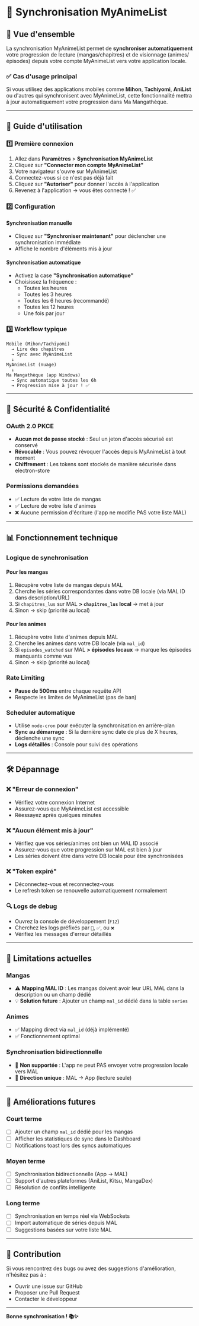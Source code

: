# 🔄 Synchronisation MyAnimeList

## 📖 Vue d'ensemble

La synchronisation MyAnimeList permet de **synchroniser automatiquement** votre progression de lecture (mangas/chapitres) et de visionnage (animes/épisodes) depuis votre compte MyAnimeList vers votre application locale.

### ✅ Cas d'usage principal
Si vous utilisez des applications mobiles comme **Mihon**, **Tachiyomi**, **AniList** ou d'autres qui synchronisent avec MyAnimeList, cette fonctionnalité mettra à jour automatiquement votre progression dans Ma Mangathèque.

---

## 🚀 Guide d'utilisation

### 1️⃣ Première connexion

1. Allez dans **Paramètres** > **Synchronisation MyAnimeList**
2. Cliquez sur **"Connecter mon compte MyAnimeList"**
3. Votre navigateur s'ouvre sur MyAnimeList
4. Connectez-vous si ce n'est pas déjà fait
5. Cliquez sur **"Autoriser"** pour donner l'accès à l'application
6. Revenez à l'application → vous êtes connecté ! ✅

### 2️⃣ Configuration

#### Synchronisation manuelle
- Cliquez sur **"Synchroniser maintenant"** pour déclencher une synchronisation immédiate
- Affiche le nombre d'éléments mis à jour

#### Synchronisation automatique
- Activez la case **"Synchronisation automatique"**
- Choisissez la fréquence :
  - Toutes les heures
  - Toutes les 3 heures
  - Toutes les 6 heures (recommandé)
  - Toutes les 12 heures
  - Une fois par jour

### 3️⃣ Workflow typique

```
Mobile (Mihon/Tachiyomi)
  → Lire des chapitres
  → Sync avec MyAnimeList
  ↓
MyAnimeList (nuage)
  ↓
Ma Mangathèque (app Windows)
  → Sync automatique toutes les 6h
  → Progression mise à jour ! ✅
```

---

## 🔐 Sécurité & Confidentialité

### OAuth 2.0 PKCE
- **Aucun mot de passe stocké** : Seul un jeton d'accès sécurisé est conservé
- **Révocable** : Vous pouvez révoquer l'accès depuis MyAnimeList à tout moment
- **Chiffrement** : Les tokens sont stockés de manière sécurisée dans electron-store

### Permissions demandées
- ✅ Lecture de votre liste de mangas
- ✅ Lecture de votre liste d'animes
- ❌ Aucune permission d'écriture (l'app ne modifie PAS votre liste MAL)

---

## 📊 Fonctionnement technique

### Logique de synchronisation

#### Pour les mangas
1. Récupère votre liste de mangas depuis MAL
2. Cherche les séries correspondantes dans votre DB locale (via MAL ID dans description/URL)
3. Si `chapitres_lus` sur MAL **> `chapitres_lus` local** → met à jour
4. Sinon → skip (priorité au local)

#### Pour les animes
1. Récupère votre liste d'animes depuis MAL
2. Cherche les animes dans votre DB locale (via `mal_id`)
3. Si `episodes_watched` sur MAL **> épisodes locaux** → marque les épisodes manquants comme vus
4. Sinon → skip (priorité au local)

### Rate Limiting
- **Pause de 500ms** entre chaque requête API
- Respecte les limites de MyAnimeList (pas de ban)

### Scheduler automatique
- Utilise `node-cron` pour exécuter la synchronisation en arrière-plan
- **Sync au démarrage** : Si la dernière sync date de plus de X heures, déclenche une sync
- **Logs détaillés** : Console pour suivi des opérations

---

## 🛠️ Dépannage

### ❌ "Erreur de connexion"
- Vérifiez votre connexion Internet
- Assurez-vous que MyAnimeList est accessible
- Réessayez après quelques minutes

### ❌ "Aucun élément mis à jour"
- Vérifiez que vos séries/animes ont bien un MAL ID associé
- Assurez-vous que votre progression sur MAL est bien à jour
- Les séries doivent être dans votre DB locale pour être synchronisées

### ❌ "Token expiré"
- Déconnectez-vous et reconnectez-vous
- Le refresh token se renouvelle automatiquement normalement

### 🔍 Logs de debug
- Ouvrez la console de développement (`F12`)
- Cherchez les logs préfixés par `🔄`, `✅`, ou `❌`
- Vérifiez les messages d'erreur détaillés

---

## 📝 Limitations actuelles

### Mangas
- ⚠️ **Mapping MAL ID** : Les mangas doivent avoir leur URL MAL dans la description ou un champ dédié
- 💡 **Solution future** : Ajouter un champ `mal_id` dédié dans la table `series`

### Animes
- ✅ Mapping direct via `mal_id` (déjà implémenté)
- ✅ Fonctionnement optimal

### Synchronisation bidirectionnelle
- 🔴 **Non supportée** : L'app ne peut PAS envoyer votre progression locale vers MAL
- 🔵 **Direction unique** : MAL → App (lecture seule)

---

## 🔮 Améliorations futures

### Court terme
- [ ] Ajouter un champ `mal_id` dédié pour les mangas
- [ ] Afficher les statistiques de sync dans le Dashboard
- [ ] Notifications toast lors des syncs automatiques

### Moyen terme
- [ ] Synchronisation bidirectionnelle (App → MAL)
- [ ] Support d'autres plateformes (AniList, Kitsu, MangaDex)
- [ ] Résolution de conflits intelligente

### Long terme
- [ ] Synchronisation en temps réel via WebSockets
- [ ] Import automatique de séries depuis MAL
- [ ] Suggestions basées sur votre liste MAL

---

## 🤝 Contribution

Si vous rencontrez des bugs ou avez des suggestions d'amélioration, n'hésitez pas à :
- Ouvrir une issue sur GitHub
- Proposer une Pull Request
- Contacter le développeur

---

**Bonne synchronisation ! 📚✨**

